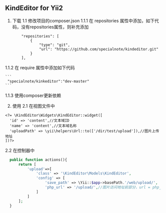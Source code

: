 ## KindEditor for Yii2

1. 下载
1.1 修改项目的composer.json
1.1.1 在 repositories 属性中添加，如下代码，没有repositories属性，则补充添加

    ```
        "repositories": [
            {
                "type": "git",
                "url": "https://github.com/specialnote/kindeditor.git"
            }
        ],
    ```
1.1.2 在 require 属性中添加如下代码

    ```
     "specialnote/kinkeditor":"dev-master"
    ```
1.1.3 使用composer更新依赖

2. 使用
2.1 在视图文件中

  ```
  <?= \KindEditor\Widgets\KindEditor::widget([
    'id' => 'content',//文本域ID
    'name' => 'content',//文本域名称
    'uploadPath' => \yii\helpers\Url::to(['/dir/test/upload']),//图片上传地址
  ])?>
  ```
2.2 在控制器中 

  ```php
    public function actions(){
        return [
            'upload'=>[
                'class' => '\KindEditor\Models\KindEditor',
                'config' => [
                    'save_path' => \Yii::$app->basePath.'/web/upload/',
                    'php_url' => '/upload/',//图片访问地址前部分，url = php_url.$file_name.'.'.$ext
                ]
            ]
        ];
    }
  ```
